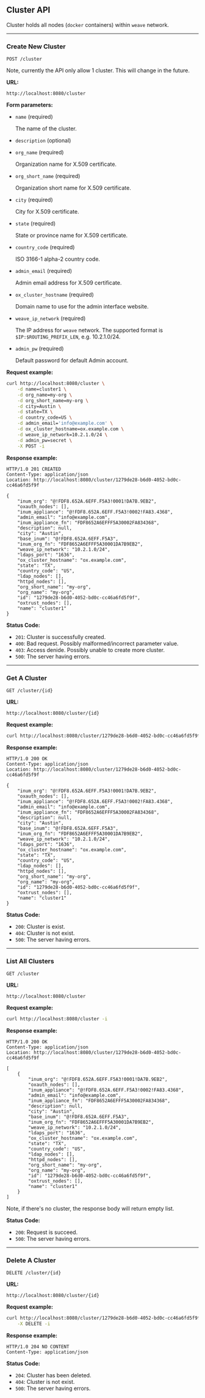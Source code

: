 ## Cluster API

Cluster holds all nodes (`docker` containers) within `weave` network.

---

### Create New Cluster

`POST /cluster`

Note, currently the API only allow 1 cluster. This will change in the future.

__URL:__

`http://localhost:8080/cluster`

__Form parameters:__

*   `name` (required)

    The name of the cluster.

*   `description` (optional)
*   `org_name` (required)

    Organization name for X.509 certificate.

*   `org_short_name` (required)

    Organization short name for X.509 certificate.

*   `city` (required)

    City for X.509 certificate.

*   `state` (required)

    State or province name for X.509 certificate.

*   `country_code` (required)

    ISO 3166-1 alpha-2 country code.

*   `admin_email` (required)

    Admin email address for X.509 certificate.

*   `ox_cluster_hostname` (required)

    Domain name to use for the admin interface website.

*   `weave_ip_network` (required)

    The IP address for `weave` network. The supported format is `$IP:$ROUTING_PREFIX_LEN`, e.g. 10.2.1.0/24.

*   `admin_pw` (required)

    Default password for default Admin account.

__Request example:__

```sh
curl http://localhost:8080/cluster \
    -d name=cluster1 \
    -d org_name=my-org \
    -d org_short_name=my-org \
    -d city=Austin \
    -d state=TX \
    -d country_code=US \
    -d admin_email='info@example.com' \
    -d ox_cluster_hostname=ox.example.com \
    -d weave_ip_network=10.2.1.0/24 \
    -d admin_pw=secret \
    -X POST -i
```

__Response example:__

```http
HTTP/1.0 201 CREATED
Content-Type: application/json
Location: http://localhost:8080/cluster/1279de28-b6d0-4052-bd0c-cc46a6fd5f9f

{
    "inum_org": "@!FDF8.652A.6EFF.F5A3!0001!DA7B.9EB2",
    "oxauth_nodes": [],
    "inum_appliance": "@!FDF8.652A.6EFF.F5A3!0002!FA83.4368",
    "admin_email": "info@example.com",
    "inum_appliance_fn": "FDF8652A6EFFF5A30002FA834368",
    "description": null,
    "city": "Austin",
    "base_inum": "@!FDF8.652A.6EFF.F5A3",
    "inum_org_fn": "FDF8652A6EFFF5A30001DA7B9EB2",
    "weave_ip_network": "10.2.1.0/24",
    "ldaps_port": "1636",
    "ox_cluster_hostname": "ox.example.com",
    "state": "TX",
    "country_code": "US",
    "ldap_nodes": [],
    "httpd_nodes": [],
    "org_short_name": "my-org",
    "org_name": "my-org",
    "id": "1279de28-b6d0-4052-bd0c-cc46a6fd5f9f",
    "oxtrust_nodes": [],
    "name": "cluster1"
}
```

__Status Code:__

* `201`: Cluster is successfully created.
* `400`: Bad request. Possibly malformed/incorrect parameter value.
* `403`: Access denide. Possibly unable to create more cluster.
* `500`: The server having errors.

---

### Get A Cluster

`GET /cluster/{id}`

__URL:__

`http://localhost:8080/cluster/{id}`

__Request example:__

```sh
curl http://localhost:8080/cluster/1279de28-b6d0-4052-bd0c-cc46a6fd5f9f -i
```

__Response example:__

```http
HTTP/1.0 200 OK
Content-Type: application/json
Location: http://localhost:8080/cluster/1279de28-b6d0-4052-bd0c-cc46a6fd5f9f

{
    "inum_org": "@!FDF8.652A.6EFF.F5A3!0001!DA7B.9EB2",
    "oxauth_nodes": [],
    "inum_appliance": "@!FDF8.652A.6EFF.F5A3!0002!FA83.4368",
    "admin_email": "info@example.com",
    "inum_appliance_fn": "FDF8652A6EFFF5A30002FA834368",
    "description": null,
    "city": "Austin",
    "base_inum": "@!FDF8.652A.6EFF.F5A3",
    "inum_org_fn": "FDF8652A6EFFF5A30001DA7B9EB2",
    "weave_ip_network": "10.2.1.0/24",
    "ldaps_port": "1636",
    "ox_cluster_hostname": "ox.example.com",
    "state": "TX",
    "country_code": "US",
    "ldap_nodes": [],
    "httpd_nodes": [],
    "org_short_name": "my-org",
    "org_name": "my-org",
    "id": "1279de28-b6d0-4052-bd0c-cc46a6fd5f9f",
    "oxtrust_nodes": [],
    "name": "cluster1"
}
```

__Status Code:__

* `200`: Cluster is exist.
* `404`: Cluster is not exist.
* `500`: The server having errors.

---

### List All Clusters

`GET /cluster`

__URL:__

`http://localhost:8080/cluster`

__Request example:__

```sh
curl http://localhost:8080/cluster -i
```

__Response example:__

```http
HTTP/1.0 200 OK
Content-Type: application/json
Location: http://localhost:8080/cluster/1279de28-b6d0-4052-bd0c-cc46a6fd5f9f

[
    {
        "inum_org": "@!FDF8.652A.6EFF.F5A3!0001!DA7B.9EB2",
        "oxauth_nodes": [],
        "inum_appliance": "@!FDF8.652A.6EFF.F5A3!0002!FA83.4368",
        "admin_email": "info@example.com",
        "inum_appliance_fn": "FDF8652A6EFFF5A30002FA834368",
        "description": null,
        "city": "Austin",
        "base_inum": "@!FDF8.652A.6EFF.F5A3",
        "inum_org_fn": "FDF8652A6EFFF5A30001DA7B9EB2",
        "weave_ip_network": "10.2.1.0/24",
        "ldaps_port": "1636",
        "ox_cluster_hostname": "ox.example.com",
        "state": "TX",
        "country_code": "US",
        "ldap_nodes": [],
        "httpd_nodes": [],
        "org_short_name": "my-org",
        "org_name": "my-org",
        "id": "1279de28-b6d0-4052-bd0c-cc46a6fd5f9f",
        "oxtrust_nodes": [],
        "name": "cluster1"
    }
]
```

Note, if there's no cluster, the response body will return empty list.

__Status Code:__

* `200`: Request is succeed.
* `500`: The server having errors.

---

### Delete A Cluster

`DELETE /cluster/{id}`

__URL:__

`http://localhost:8080/cluster/{id}`

__Request example:__

```sh
curl http://localhost:8080/cluster/1279de28-b6d0-4052-bd0c-cc46a6fd5f9f \
    -X DELETE -i
```

__Response example:__

```http
HTTP/1.0 204 NO CONTENT
Content-Type: application/json
```

__Status Code:__

* `204`: Cluster has been deleted.
* `404`: Cluster is not exist.
* `500`: The server having errors.
